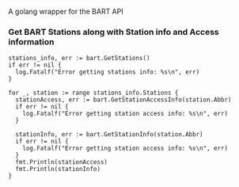 A golang wrapper for the BART API

### Get BART Stations along with Station info and Access information ###
    stations_info, err := bart.GetStations()
    if err != nil {
      log.Fatalf("Error getting stations info: %s\n", err)
    }

    for _, station := range stations_info.Stations {
      stationAccess, err := bart.GetStationAccessInfo(station.Abbr)
      if err != nil {
        log.Fatalf("Error getting station access info: %s\n", err)
      }

      stationInfo, err := bart.GetStationInfo(station.Abbr)
      if err != nil {
        log.Fatalf("Error getting station access info: %s\n", err)
      }
      fmt.Println(stationAccess)
      fmt.Println(stationInfo)
    }
